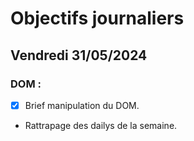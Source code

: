 # Objectifs journaliers

## Vendredi 31/05/2024

### DOM :

- [X] Brief manipulation du DOM.
- Rattrapage des dailys de la semaine.